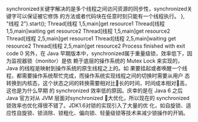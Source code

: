 synchronized关键字解决的是多个线程之间访问资源的同步性，synchronized关键字可以保证被它修饰 的⽅法或者代码块在任意时刻只能有⼀个线程执⾏。 }, "线程 2").start(); Thread[线程 1,5,main]get resource1 Thread[线程 1,5,main]waiting get resource2 Thread[线程 1,5,main]get resource2 Thread[线程 2,5,main]get resource1 Thread[线程 2,5,main]waiting get resource2 Thread[线程 2,5,main]get resource2 Process finished with exit code 0 另外，在 Java 早期版本中，synchronized属于重量级锁，效率低下，因为监视器锁（monitor）是依 赖于底层的操作系统的 Mutex Lock 来实现的，Java 的线程是映射到操作系统的原⽣线程之上的。如 果要挂起或者唤醒⼀个线程，都需要操作系统帮忙完成，⽽操作系统实现线程之间的切换时需要从⽤户 态转换到内核态，这个状态之间的转换需要相对⽐᫾⻓的时间，时间成本相对᫾⾼，这也是为什么早期 的 synchronized 效率低的原因。庆幸的是在 Java 6 之后 Java 官⽅对从 JVM 层⾯对synchronized ᫾⼤优化，所以现在的 synchronized 锁效率也优化得很不错了。JDK1.6对锁的实现引⼊了⼤量的优 化，如⾃旋锁、适应性⾃旋锁、锁消除、锁粗化、偏向锁、轻量级锁等技术来减少锁操作的开销。 